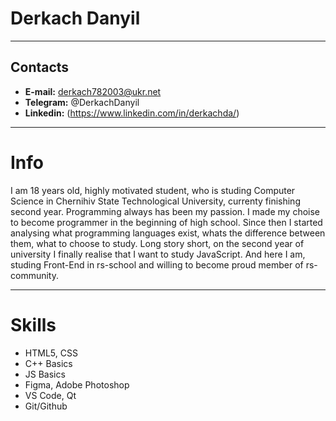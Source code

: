 # Derkach Danyil
******
## Contacts
* **E-mail:** derkach782003@ukr.net
* **Telegram:** @DerkachDanyil
* **Linkedin:** (https://www.linkedin.com/in/derkachda/)
******
# Info
I am 18 years old, highly motivated student, who is studing Computer Science in Chernihiv State Technological University, currenty finishing second year. Programming always has been my passion. I made my choise to become programmer in the beginning of high school. Since then I started analysing what programming languages exist, whats the difference between them, what to choose to study. Long story short, on the second year of university I finally realise that I want to study JavaScript. And here I am, studing Front-End in rs-school and willing to become proud member of rs-community.
******
# Skills
* HTML5, CSS
* C++ Basics
* JS Basics
* Figma, Adobe Photoshop
* VS Code, Qt
* Git/Github
